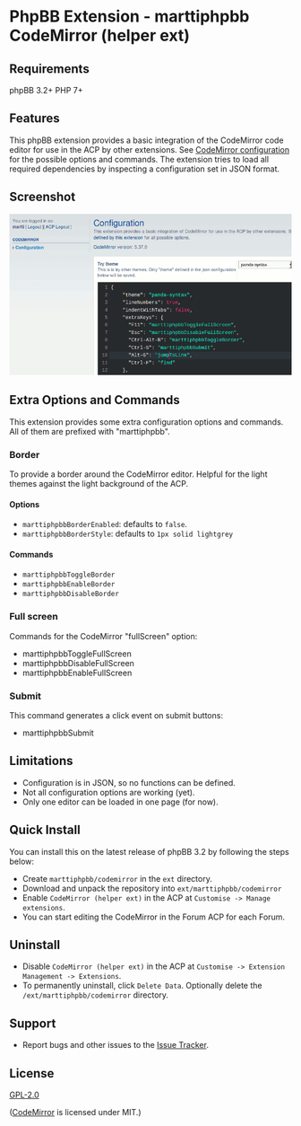 # PhpBB Extension - marttiphpbb CodeMirror (helper ext)

## Requirements

phpBB 3.2+ PHP 7+

## Features

This phpBB extension provides a basic integration of the CodeMirror code editor for use in the ACP by other extensions. See [CodeMirror configuration](http://codemirror.net/doc/manual.html#config) for the possible options and commands.
The extension tries to load all required dependencies by inspecting a configuration set in JSON format.

## Screenshot

![Configuration](doc/configuration.png)

## Extra Options and Commands

This extension provides some extra configuration options and commands. All of them are prefixed with "marttiphpbb".

### Border

To provide a border around the CodeMirror editor. Helpful for the light themes against the light background of the ACP.

#### Options

* `marttiphpbbBorderEnabled`: defaults to `false`.
* `marttiphpbbBorderStyle`: defaults to `1px solid lightgrey`

#### Commands

* `marttiphpbbToggleBorder`
* `marttiphpbbEnableBorder`
* `marttiphpbbDisableBorder`

### Full screen

Commands for the CodeMirror "fullScreen" option:

* marttiphpbbToggleFullScreen
* marttiphpbbDisableFullScreen
* marttiphpbbEnableFullScreen

### Submit

This command generates a click event on submit buttons:

* marttiphpbbSubmit

## Limitations

* Configuration is in JSON, so no functions can be defined.
* Not all configuration options are working (yet).
* Only one editor can be loaded in one page (for now).

## Quick Install

You can install this on the latest release of phpBB 3.2 by following the steps below:

* Create `marttiphpbb/codemirror` in the `ext` directory.
* Download and unpack the repository into `ext/marttiphpbb/codemirror`
* Enable `CodeMirror (helper ext)` in the ACP at `Customise -> Manage extensions`.
* You can start editing the CodeMirror in the Forum ACP for each Forum.

## Uninstall

* Disable `CodeMirror (helper ext)` in the ACP at `Customise -> Extension Management -> Extensions`.
* To permanently uninstall, click `Delete Data`. Optionally delete the `/ext/marttiphpbb/codemirror` directory.

## Support

* Report bugs and other issues to the [Issue Tracker](https://github.com/marttiphpbb/phpbb-ext-codemirror/issues).

## License

[GPL-2.0](license.txt)

([CodeMirror](http://codemirror.net) is licensed under MIT.)

